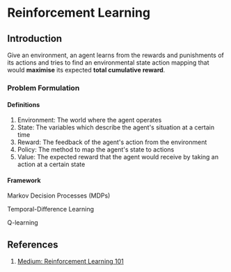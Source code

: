 # Reinforcement Learning

## Introduction

Give an environment, an agent learns from the rewards and punishments of its actions and tries to find an environmental state action mapping that would **maximise** its expected **total cumulative reward**.

### Problem Formulation

#### Definitions

1. Environment: The world where the agent operates
2. State: The variables which describe the agent's situation at a certain time
3. Reward: The feedback of the agent's action from the environment
4. Policy: The method to map the agent's state to actions
5. Value: The expected reward that the agent would receive by taking an action at a certain state

#### Framework

Markov Decision Processes \(MDPs\)

Temporal-Difference Learning

Q-learning

## References

1. [Medium: Reinforcement Learning 101](https://towardsdatascience.com/reinforcement-learning-101-e24b50e1d292)

